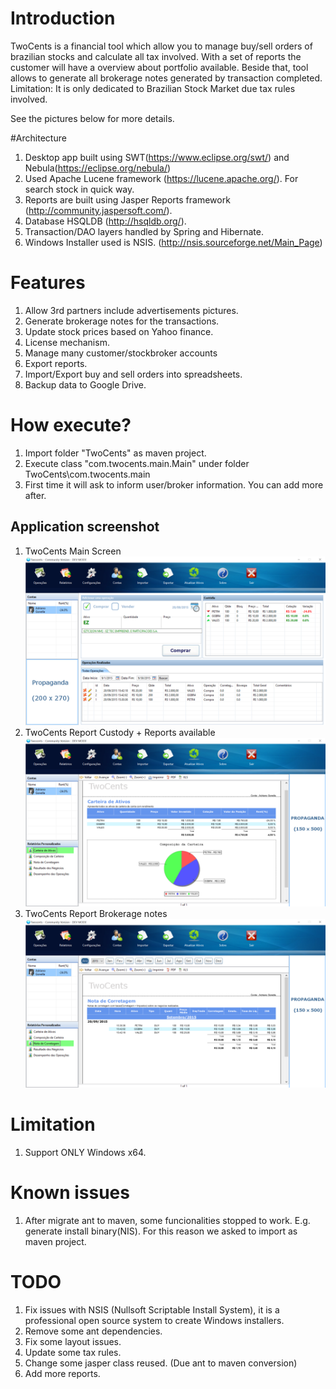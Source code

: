 # Introduction
TwoCents is a financial tool which allow you to manage buy/sell orders of brazilian stocks and calculate all tax involved. With a set of reports the customer will have a overview about portfolio available. Beside that, tool allows to generate all brokerage notes generated by transaction completed. Limitation: It is only dedicated to Brazilian Stock Market due tax rules involved.   

See the pictures below for more details. 

#Architecture

 1. Desktop app built using SWT(https://www.eclipse.org/swt/) and Nebula(https://eclipse.org/nebula/)
 2. Used Apache Lucene framework (https://lucene.apache.org/). For search stock in quick way. 
 3. Reports are built using Jasper Reports framework (http://community.jaspersoft.com/). 
 4. Database HSQLDB (http://hsqldb.org/). 
 5. Transaction/DAO layers handled by Spring and Hibernate. 
 6. Windows Installer used is NSIS. (http://nsis.sourceforge.net/Main_Page)

# Features

 1. Allow 3rd partners include advertisements pictures. 
 2. Generate brokerage notes for the transactions. 
 2. Update stock prices based on Yahoo finance. 
 3. License mechanism.
 4. Manage many customer/stockbroker accounts
 5. Export reports.
 6. Import/Export buy and sell orders into spreadsheets. 
 7. Backup data to Google Drive. 
 
# How execute?

 1. Import folder "TwoCents" as maven project.
 2. Execute class "com.twocents.main.Main" under folder TwoCents\com.twocents.main
 2. First time it will ask to inform user/broker information. You can add more after. 

## Application screenshot

 1. TwoCents Main Screen
![TwoCents Main Screen](https://github.com/gonella/twocents/blob/master/TwoCents/com.twocents.main/doc/TwoCents01.png "TwoCents Main Screen")
 2. TwoCents Report Custody + Reports available 
![TwoCents Report Screen](https://github.com/gonella/twocents/blob/master/TwoCents/com.twocents.main/doc/TwoCents02_Reports.png "TwoCents Report Screen")
 3. TwoCents Report Brokerage notes
![TwoCents Report Brokerage](https://github.com/gonella/twocents/blob/master/TwoCents/com.twocents.main/doc/TwoCents02_Reports_TaxInvolved.png "TwoCents Report Brokerage")

# Limitation
 1. Support ONLY Windows x64.

# Known issues

 1. After migrate ant to maven, some funcionalities stopped to work. E.g. generate install binary(NIS). For this reason we asked to import as maven project. 

# TODO
 1. Fix issues with NSIS (Nullsoft Scriptable Install System), it is a professional open source system to create Windows installers.
 2. Remove some ant dependencies.
 2. Fix some layout issues. 
 3. Update some tax rules.
 4. Change some jasper class reused. (Due ant to maven conversion)
 5. Add more reports.
